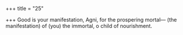 +++
title = "25"

+++
Good is your manifestation, Agni, for the prospering mortal—
(the manifestation) of (you) the immortal, o child of nourishment.